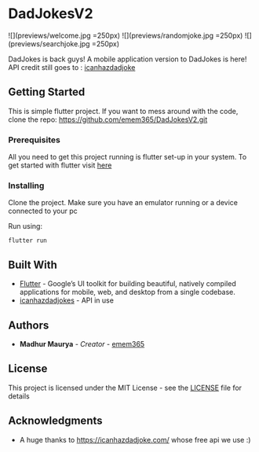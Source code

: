 # DadJokesV2

![](previews/welcome.jpg =250px) ![](previews/randomjoke.jpg =250px) ![](previews/searchjoke.jpg =250px)

DadJokes is back guys! A mobile application version to DadJokes is here! API credit still goes to : [icanhazdadjoke](http://icanhazdadjoke.com)

## Getting Started

This is simple flutter project. If you want to mess around with the code, clone the repo: https://github.com/emem365/DadJokesV2.git

### Prerequisites

All you need to get this project running is flutter set-up in your system. To get started with flutter visit [here](https://flutter.dev/docs/get-started/install)

### Installing

Clone the project. Make sure you have an emulator running or a device connected to your pc

Run using: 
```
flutter run
```

## Built With

* [Flutter](https://flutter.dev/) - Google’s UI toolkit for building beautiful, natively compiled applications for mobile, web, and desktop from a single codebase.
* [icanhazdadjokes](http://icanhazdadjoke.com) - API in use


## Authors

* **Madhur Maurya** - *Creator* - [emem365](https://github.com/emem365)


## License

This project is licensed under the MIT License - see the [LICENSE](LICENSE) file for details

## Acknowledgments

* A huge thanks to https://icanhazdadjoke.com/ whose free api we use :)
